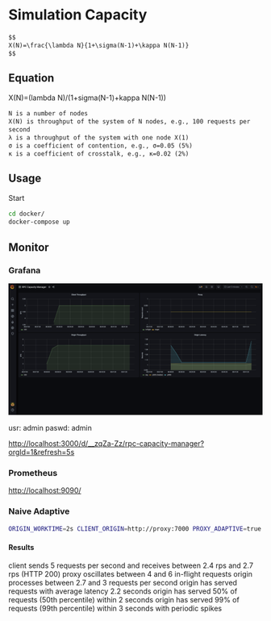 # Simulation Capacity

```mathml
$$
X(N)=\frac{\lambda N}{1+\sigma(N-1)+\kappa N(N-1)}
$$
```

## Equation 

X(N)=(lambda N)/(1+sigma(N-1)+kappa N(N-1))


    N is a number of nodes
    X(N) is throughput of the system of N nodes, e.g., 100 requests per second
    λ is a throughput of the system with one node X(1)
    σ is a coefficient of contention, e.g., σ=0.05 (5%)
    κ is a coefficient of crosstalk, e.g., κ=0.02 (2%)


## Usage 

Start
```bash
cd docker/
docker-compose up
```

## Monitor 

### Grafana 

![](.github/grafana.png)

usr: admin
paswd: admin

[http://localhost:3000/d/__zqZa-Zz/rpc-capacity-manager?orgId=1&refresh=5s](http://localhost:3000/d/__zqZa-Zz/rpc-capacity-manager?orgId=1&refresh=5s)

### Prometheus

[http://localhost:9090/](http://localhost:9090/)


### Naive Adaptive 

```bash
ORIGIN_WORKTIME=2s CLIENT_ORIGIN=http://proxy:7000 PROXY_ADAPTIVE=true docker-compose up
```

#### Results

client sends 5 requests per second and receives between 2.4 rps and 2.7 rps (HTTP 200)
proxy oscillates between 4 and 6 in-flight requests
origin processes between 2.7 and 3 requests per second
origin has served requests with average latency 2.2 seconds
origin has served 50% of requests (50th percentile) within 2 seconds
origin has served 99% of requests (99th percentile) within 3 seconds with periodic spikes
